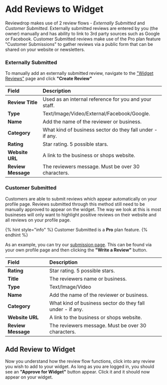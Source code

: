 # Add Reviews to Widget

Reviewdrop makes use of 2 review flows - _Externally Submitted_ and _Customer Submitted_. Externally submitted reviews are entered by you \(the owner\) manually and has ability to link to 3rd party sources such as Google or Facebook. Customer Submitted reviews make use of the Pro plan feature "Customer Submissions" to gather reviews via a public form that can be shared on your website or newsletters.

### Externally Submitted

To manually add an externally submitted review, navigate to the ["Widget Reviews"](https://reviewdrop.io/dashboard) page and click **"Create Review"** 

| Field | Description |
| :--- | :--- |
| **Review Title** | Used as an internal reference for you and your staff. |
| **Type** | Text/Image/Video/External/Facebook/Google. |
| **Name** | Add the name of the reviewer or business. |
| **Category** | What kind of business sector do they fall under - if any. |
| **Rating** | Star rating. 5 possible stars. |
| **Website URL** | A link to the business or shops website. |
| **Review Message** | The reviewers message. Must be over 30 characters. |

### Customer Submitted

Customers are able to submit reviews which appear automatically on your profile page. Reviews submitted through this method still need to be manually approved to appear on the widget. The way we look at this is most busineses will only want to highlight positive reviews on their website and all reviews on your profile page.

{% hint style="info" %}
Customer Submitted is a **Pro** plan feature.
{% endhint %}

As an example, you can try our [submission page](https://reviewdrop.io/review/reviewdrop/submit). This can be found via your own profile page and then clicking the **"Write a Review"** button.

| Field | Description |
| :--- | :--- |
| **Rating** | Star rating. 5 possible stars. |
| **Title** | The reviewers name or business. |
| **Type** | Text/Image/Video |
|  **Name** | Add the name of the reviewer or business. |
| **Category** | What kind of business sector do they fall under - if any. |
| **Website URL** | A link to the business or shops website. |
| **Review Message** | The reviewers message. Must be over 30 characters. |

## Add Review to Widget

Now you understand how the review flow functions, click into any review you wish to add to your widget. As long as you are logged in, you should see an **"Approve for Widget"** button appear. Click it and it should now appear on your widget.

